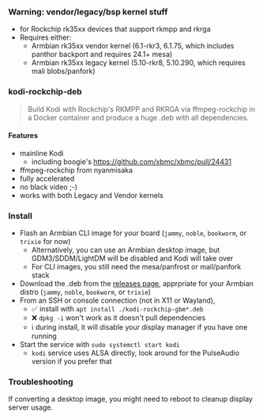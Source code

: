 ### Warning: vendor/legacy/bsp kernel stuff

- for Rockchip rk35xx devices that support rkmpp and rkrga
- Requires either:
  - Armbian rk35xx vendor kernel (6.1-rkr3, 6.1.75, which includes panthor backport and requires 24.1+ mesa) 
  - Armbian rk35xx legacy kernel (5.10-rkr8, 5.10.290, which requires mali blobs/panfork)

### kodi-rockchip-deb

> Build Kodi with Rockchip's RKMPP and RKRGA via ffmpeg-rockchip in a Docker container and produce a huge .deb with all dependencies.

#### Features

- mainline Kodi
  - including boogie's https://github.com/xbmc/xbmc/pull/24431  
- ffmpeg-rockchip from nyanmisaka
- fully accelerated
- no black video ;-)
- works with both Legacy and Vendor kernels

### Install

- Flash an Armbian CLI image for your board (`jammy`, `noble`, `bookworm`, or `trixie` for now)
  - Alternatively, you can use an Armbian desktop image, but GDM3/SDDM/LightDM will be disabled and Kodi will take over
  - For CLI images, you still need the mesa/panfrost or mail/panfork stack
- Download the .deb from the [releases page](https://github.com/armsurvivors/kodi-rockchip-deb/releases), apprpriate for your Armbian distro (`jammy`, `noble`, `bookworm`, or `trixie`)
- From an SSH or console connection (not in X11 or Wayland), 
  - ✅ install with `apt install ./kodi-rockchip-gbm*.deb`
  - ❌ `dpkg -i` won't work as it doesn't pull dependencies
  - ℹ️ during install, it will disable your display manager if you have one running
- Start the service with `sudo systemctl start kodi`
  - `kodi` service uses ALSA directly, look around for the PulseAudio version if you prefer that

### Troubleshooting

If converting a desktop image, you might need to reboot to cleanup display server usage.